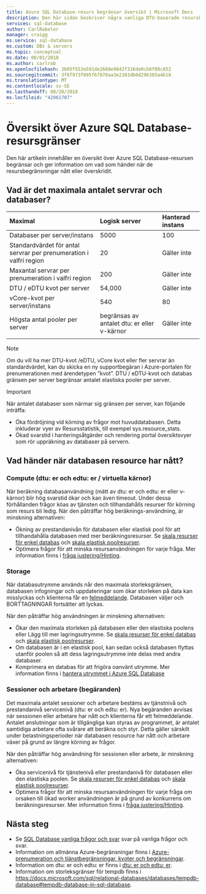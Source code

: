 ```yaml
---
title: Azure SQL Database-resurs begränsar översikt | Microsoft Docs
description: Den här sidan beskriver några vanliga DTU-baserade resursbegränsningar för enskilda databaser i Azure SQL Database.
services: sql-database
author: CarlRabeler
manager: craigg
ms.service: sql-database
ms.custom: DBs & servers
ms.topic: conceptual
ms.date: 08/01/2018
ms.author: carlrab
ms.openlocfilehash: 3b05f553e591de2660e9842f316de0cb6f80c852
ms.sourcegitcommit: 3f8f973f095f6f878aa3e2383db0d296365a4b18
ms.translationtype: MT
ms.contentlocale: sv-SE
ms.lasthandoff: 08/20/2018
ms.locfileid: "42061707"
---
```

# <a name="overview-azure-sql-database-resource-limits"></a>Översikt över Azure SQL Database-resursgränser 

Den här artikeln innehåller en översikt över Azure SQL Database-resursen begränsar och ger information om vad som händer när de resursbegränsningar nått eller överskridit.

## <a name="what-is-the-maximum-number-of-servers-and-databases"></a>Vad är det maximala antalet servrar och databaser?

| Maximal | Logisk server | Hanterad instans |
| :--- | :--- | :--- |
| Databaser per server/instans | 5000 | 100 |
| Standardvärdet för antal servrar per prenumeration i valfri region | 20 | Gäller inte |
| Maxantal servrar per prenumeration i valfri region | 200 | Gäller inte | 
| DTU / eDTU kvot per server | 54,000 | Gäller inte |  
| vCore-kvot per server/instans | 540 | 80 |
| Högsta antal pooler per server | begränsas av antalet dtu: er eller v-kärnor | Gäller inte |
||||

> [!NOTE]
> Om du vill ha mer DTU-kvot /eDTU, vCore kvot eller fler servrar än standardvärdet, kan du skicka en ny supportbegäran i Azure-portalen för prenumerationen med ärendetypen ”kvot”. DTU / eDTU-kvot och databas gränsen per server begränsar antalet elastiska pooler per server. 

> [!IMPORTANT]
> När antalet databaser som närmar sig gränsen per server, kan följande inträffa:
> - Öka fördröjning vid körning av frågor mot huvuddatabasen.  Detta inkluderar vyer av Resursstatistik, till exempel sys.resource_stats.
> - Ökad svarstid i hanteringsåtgärder och rendering portal översiktsvyer som rör uppräkning av databaser på servern.

## <a name="what-happens-when-database-resource-limits-are-reached"></a>Vad händer när databasen resource har nått?

### <a name="compute-dtus-and-edtus--vcores"></a>Compute (dtu: er och edtu: er / virtuella kärnor)

När beräkning databasanvändning (mätt av dtu: er och edtu: er eller v-kärnor) blir hög svarstid ökar och kan även timeout. Under dessa förhållanden frågor köas av tjänsten och tillhandahålls resurser för körning som resurs bli ledig.
När den påträffar hög beräknings-användning, är minskning alternativen:

- Ökning av prestandanivån för databasen eller elastisk pool för att tillhandahålla databasen med mer beräkningsresurser. Se [skala resurser för enkel databas](sql-database-single-database-scale.md) och [skala elastisk poolresurser](sql-database-elastic-pool-scale.md).
- Optimera frågor för att minska resursanvändningen för varje fråga. Mer information finns i [fråga justering/Hinting](sql-database-performance-guidance.md#query-tuning-and-hinting).

### <a name="storage"></a>Storage

När databasutrymme används når den maximala storleksgränsen, databasen infogningar och uppdateringar som ökar storleken på data kan misslyckas och klienterna får en [felmeddelande](sql-database-develop-error-messages.md). Databasen väljer och BORTTAGNINGAR fortsätter att lyckas.

När den påträffar hög användningen är minskning alternativen:

- Ökar den maximala storleken på databasen eller den elastiska poolens eller Lägg till mer lagringsutrymme. Se [skala resurser för enkel databas](sql-database-single-database-scale.md) och [skala elastisk poolresurser](sql-database-elastic-pool-scale.md).
- Om databasen är i en elastisk pool, kan sedan också databasen flyttas utanför poolen så att dess lagringsutrymme inte delas med andra databaser.
- Komprimera en databas för att frigöra oanvänt utrymme. Mer information finns i [hantera utrymmet i Azure SQL Database](sql-database-file-space-management.md)

### <a name="sessions-and-workers-requests"></a>Sessioner och arbetare (begäranden) 

Det maximala antalet sessioner och arbetare bestäms av tjänstnivå och prestandanivå servicenivå (dtu: er och edtu: er). Nya begäranden avvisas när sessionen eller arbetare har nått och klienterna får ett felmeddelande. Antalet anslutningar som är tillgängliga kan styras av programmet, är antalet samtidiga arbetare ofta svårare att beräkna och styr. Detta gäller särskilt under belastningsperioder när databasen resource har nått och arbetare växer på grund av längre körning av frågor. 

När den påträffar hög användning för sessionen eller arbete, är minskning alternativen:
- Öka servicenivå för tjänstenivå eller prestandanivå för databasen eller den elastiska poolen. Se [skala resurser för enkel databas](sql-database-single-database-scale.md) och [skala elastisk poolresurser](sql-database-elastic-pool-scale.md).
- Optimera frågor för att minska resursanvändningen för varje fråga om orsaken till ökad worker användningen är på grund av konkurrens om beräkningsresurser. Mer information finns i [fråga justering/Hinting](sql-database-performance-guidance.md#query-tuning-and-hinting).

## <a name="next-steps"></a>Nästa steg

- Se [SQL Database vanliga frågor och svar](sql-database-faq.md) svar på vanliga frågor och svar.
- Information om allmänna Azure-begränsningar finns i [Azure-prenumeration och tjänstbegränsningar, kvoter och begränsningar](../azure-subscription-service-limits.md).
- Information om dtu: er och edtu: er finns i [dtu: er och edtu: er](sql-database-service-tiers.md#what-are-database-transaction-units-dtus).
- Information om storleksgränser för tempdb finns i https://docs.microsoft.com/sql/relational-databases/databases/tempdb-database#tempdb-database-in-sql-database.
